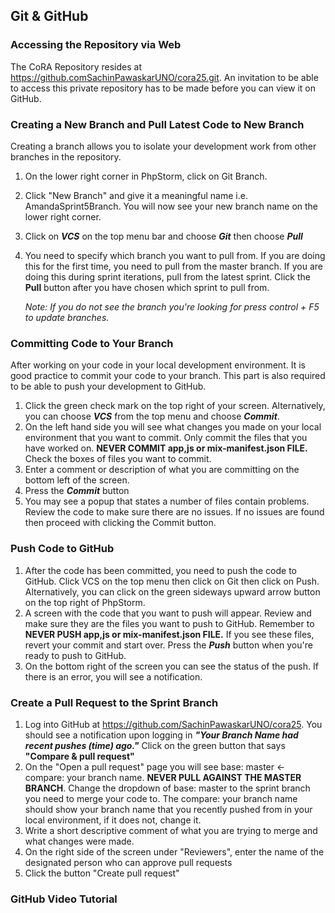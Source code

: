 ## Git & GitHub

### Accessing the Repository via Web
The CoRA Repository resides at https://github.comSachinPawaskarUNO/cora25.git. An invitation to be able to access this private repository has to be made before you can view it on GitHub. 

### Creating a New Branch and Pull Latest Code to New Branch

Creating a branch allows you to isolate your development work from other branches in the repository. 
1. On the lower right corner in PhpStorm, click on Git Branch. 
2. Click "New Branch" and give it a meaningful name i.e. AmandaSprint5Branch. You will now see your new branch name on the lower right corner. 
3. Click on ***VCS*** on the top menu bar and choose ***Git*** then choose ***Pull***
4. You need to specify which branch you want to pull from. If you are doing this for the first time, you need to pull from the master branch. If you are doing this during sprint iterations, pull from the latest sprint. Click the **Pull** button after you have chosen which sprint to pull from.

	*Note: If you do not see the branch you're looking for press control + F5 to update branches.*

### Committing Code to Your Branch

After working on your code in your local development environment. It is good practice to commit your code to your branch. This part is also required to be able to push your development to GitHub. 

1. Click the green check mark on the top right of your screen. Alternatively, you can choose ***VCS*** from the top menu and choose ***Commit***. 
2. On the left hand side you will see what changes you made on your local environment that you want to commit. Only commit the files that you have worked on. **NEVER COMMIT app,js or mix-manifest.json FILE.** Check the boxes of files you want to commit. 
3. Enter a comment or description of what you are committing on the bottom left of the screen. 
4. Press the ***Commit*** button
5. You may see a popup that states a number of files contain problems. Review the code to make sure there are no issues. If no issues are found then proceed with clicking the Commit button. 

### Push Code to GitHub
1. After the code has been committed, you need to push the code to GitHub. Click VCS on the top menu then click on Git then click on Push. Alternatively, you can click on the green sideways upward arrow button on the top right of PhpStorm. 
2. A screen with the code that you want to push will appear. Review and make sure they are the files you want to push to GitHub. Remember to **NEVER PUSH app,js or mix-manifest.json FILE.** If you see these files, revert your commit and start over. Press the ***Push*** button when you're ready to push to GitHub. 
3. On the bottom right of the screen you can see the status of the push. If there is an error, you will see a notification. 

### Create a Pull Request to the Sprint Branch

1. Log into GitHub at https://github.com/SachinPawaskarUNO/cora25. You should see a notification upon logging in ***"Your Branch Name had recent pushes (time) ago."*** Click on the green button that says **"Compare & pull request"**
2. On the "Open a pull request" page you will see base: master <- compare: your branch name. **NEVER PULL AGAINST THE MASTER BRANCH**. Change the dropdown of base: master to the sprint branch you need to merge your code to. The compare: your branch name should show your branch name that you recently pushed from in your local environment, if it does not, change it. 
3. Write a short descriptive comment of what you are trying to merge and what changes were made. 
4. On the right side of the screen under "Reviewers", enter the name of the designated person who can approve pull requests
5. Click the button "Create pull request"

### GitHub Video Tutorial 

